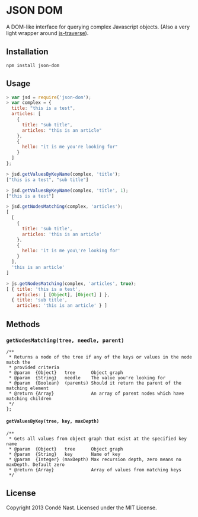 # JSON DOM
A DOM-like interface for querying complex Javascript objects. (Also a very light wrapper around [js-traverse](/substack/js-traverse)).

## Installation

```
npm install json-dom
```

## Usage

```js
> var jsd = require('json-dom');
> var complex = {
  title: "this is a test",
  articles: [
    {
      title: "sub title",
      articles: "this is an article"
    },
    {
      hello: "it is me you're looking for"
    }
  ]
};

> jsd.getValuesByKeyName(complex, 'title');
["this is a test", "sub title"]

> jsd.getValuesByKeyName(complex, 'title', 1);
["this is a test"]

> jsd.getNodesMatching(complex, 'articles');
[
  [
    {
      title: 'sub title',
      articles: 'this is an article'
    },
    {
      hello: 'it is me you\'re looking for'
    }
  ],
  'this is an article'
]

> js.getNodesMatching(complex, 'articles', true);
[ { title: 'this is a test',
    articles: [ [Object], [Object] ] },
  { title: 'sub title',
    articles: 'this is an article' } ]
```

## Methods

### `getNodesMatching(tree, needle, parent)`

```
/**
 * Returns a node of the tree if any of the keys or values in the node match the
 * provided criteria
 * @param  {Object}   tree      Object graph
 * @param  {String}   needle    The value you're looking for
 * @param  {Boolean}  (parents) Should it return the parent of the matching element
 * @return {Array}              An array of parent nodes which have matching children
 */
};
```

#### `getValuesByKey(tree, key, maxDepth)`

```
/**
 * Gets all values from object graph that exist at the specified key name
 * @param  {Object}   tree      Object graph
 * @param  {String}   key       Name of key
 * @param  {Integer} (maxDepth) Max recursion depth, zero means no maxDepth. Default zero
 * @return {Array}              Array of values from matching keys
 */
```

## License
Copyright 2013 Condé Nast. Licensed under the MIT License.